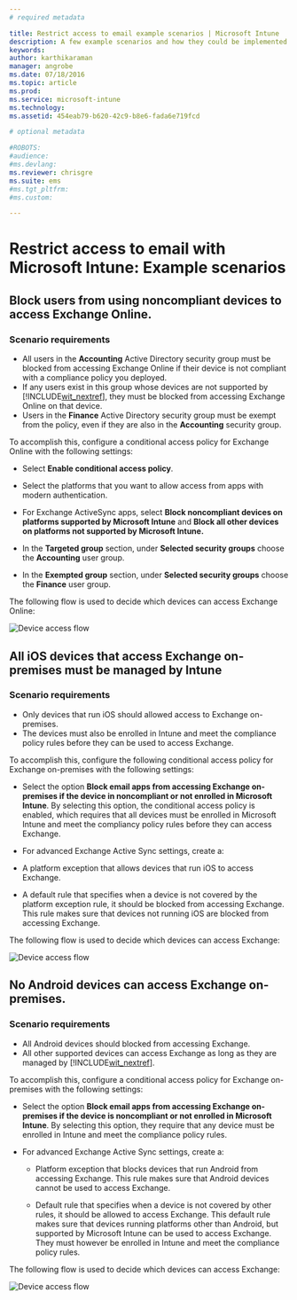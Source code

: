 ```yaml
---
# required metadata

title: Restrict access to email example scenarios | Microsoft Intune
description: A few example scenarios and how they could be implemented with conditional access.
keywords:
author: karthikaraman
manager: angrobe
ms.date: 07/18/2016
ms.topic: article
ms.prod:
ms.service: microsoft-intune
ms.technology:
ms.assetid: 454eab79-b620-42c9-b8e6-fada6e719fcd

# optional metadata

#ROBOTS:
#audience:
#ms.devlang:
ms.reviewer: chrisgre
ms.suite: ems
#ms.tgt_pltfrm:
#ms.custom:

---
```


# Restrict access to email with Microsoft Intune: Example scenarios

## Block users from using noncompliant devices to access Exchange Online.
### Scenario requirements
- All users in the **Accounting** Active Directory security group must be blocked from accessing Exchange Online if their device is not compliant with a compliance policy you deployed.
- If any users exist in this group whose devices are not supported by [!INCLUDE[wit_nextref](../includes/wit_nextref_md.md)], they must be blocked from accessing Exchange Online on that device.
- Users in the **Finance** Active Directory security group must be exempt from the policy, even if they are also in the **Accounting** security group.

To accomplish this, configure a conditional access policy for Exchange Online with the following settings:

-   Select **Enable conditional access policy**.

- Select the platforms that you want to allow access from apps with modern authentication.
- For Exchange ActiveSync apps, select **Block noncompliant devices on platforms supported by Microsoft Intune** and **Block all other devices on platforms not supported by Microsoft Intune.**
-   In the **Targeted group** section, under **Selected security groups** choose the **Accounting** user group.

-   In the **Exempted group** section, under **Selected security groups** choose the  **Finance** user group.


The following flow is used to decide which devices can access Exchange Online:

![Device access flow](./media/ConditionalAccess8-5.png)

## All iOS devices that access Exchange on-premises must be managed by Intune
### Scenario requirements
- Only devices that run iOS should allowed access to Exchange on-premises.
- The devices must also be enrolled in Intune and meet the compliance policy rules before they can be used to access Exchange.

To accomplish this, configure the following conditional access policy for Exchange on-premises with the following settings:

-   Select the option **Block email apps from accessing Exchange on-premises if the device in noncompliant or not enrolled in Microsoft Intune**. By selecting this option, the conditional access policy is enabled, which requires that all devices must be enrolled in Microsoft Intune and meet the compliancy policy rules before they can access Exchange.

-   For advanced Exchange Active Sync settings, create a:

  -   A platform exception that allows devices that run iOS to access Exchange.   

  -   A default rule that specifies when a device is not covered by the platform exception rule, it should be blocked from accessing Exchange. This rule makes sure that devices not running iOS are blocked from accessing Exchange.

The following flow is used to decide which devices can access Exchange:

![Device access flow](./media/ConditionalAccess8-3.png)

## No Android devices can access Exchange on-premises.
### Scenario requirements
- All Android devices should blocked from accessing Exchange.
- All other supported devices can access Exchange as long as they are managed by [!INCLUDE[wit_nextref](../includes/wit_nextref_md.md)].

To accomplish this, configure a conditional access policy for Exchange on-premises with the following settings:

-   Select the option **Block email apps from accessing Exchange on-premises if the device is noncompliant or not enrolled in Microsoft Intune**. By selecting this option, they require that any device must be enrolled in Intune and meet the compliance policy rules.

- For advanced Exchange Active Sync settings, create a:
  -   Platform exception that blocks devices that run Android from accessing Exchange. This rule makes sure that Android devices cannot be used to access Exchange.

  -   Default rule that specifies when a device is not covered by other rules, it should be allowed to access Exchange. This default rule makes sure that devices running platforms other than Android, but supported by Microsoft Intune can be used to access Exchange. They must however be enrolled in Intune and meet the compliance policy rules.

The following flow is used to decide which devices can access Exchange:

![Device access flow](./media/ConditionalAccess8-4.png)

